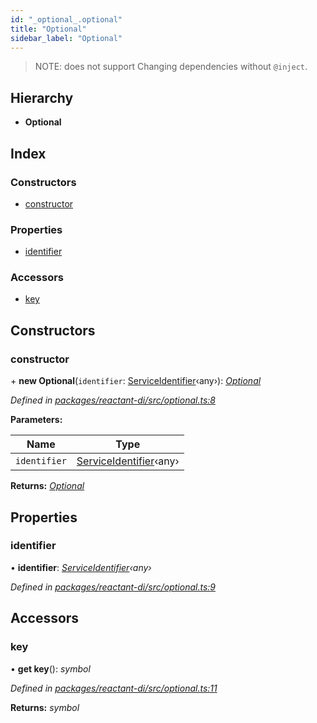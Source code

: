 ```yaml
---
id: "_optional_.optional"
title: "Optional"
sidebar_label: "Optional"
---
```


> NOTE: does not support Changing dependencies without `@inject`.

## Hierarchy

* **Optional**

## Index

### Constructors

* [constructor](_optional_.optional.md#constructor)

### Properties

* [identifier](_optional_.optional.md#identifier)

### Accessors

* [key](_optional_.optional.md#key)

## Constructors

###  constructor

\+ **new Optional**(`identifier`: [ServiceIdentifier](../modules/_interfaces_.md#serviceidentifier)‹any›): *[Optional](_optional_.optional.md)*

*Defined in [packages/reactant-di/src/optional.ts:8](https://github.com/unadlib/reactant/blob/d83826e/packages/reactant-di/src/optional.ts#L8)*

**Parameters:**

Name | Type |
------ | ------ |
`identifier` | [ServiceIdentifier](../modules/_interfaces_.md#serviceidentifier)‹any› |

**Returns:** *[Optional](_optional_.optional.md)*

## Properties

###  identifier

• **identifier**: *[ServiceIdentifier](../modules/_interfaces_.md#serviceidentifier)‹any›*

*Defined in [packages/reactant-di/src/optional.ts:9](https://github.com/unadlib/reactant/blob/d83826e/packages/reactant-di/src/optional.ts#L9)*

## Accessors

###  key

• **get key**(): *symbol*

*Defined in [packages/reactant-di/src/optional.ts:11](https://github.com/unadlib/reactant/blob/d83826e/packages/reactant-di/src/optional.ts#L11)*

**Returns:** *symbol*
